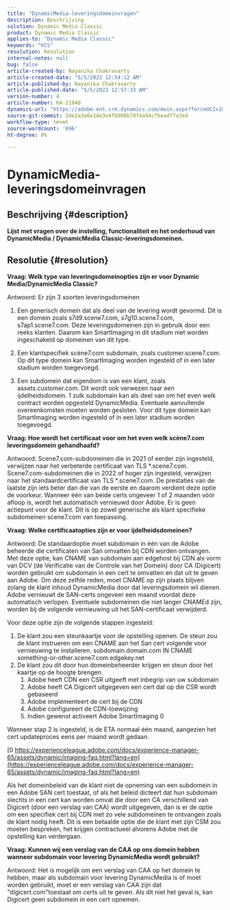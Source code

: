 ```yaml
---
title: "DynamicMedia-leveringsdomeinvragen"
description: Beschrijving
solution: Dynamic Media Classic
product: Dynamic Media Classic
applies-to: "Dynamic Media Classic"
keywords: "KCS"
resolution: Resolution
internal-notes: null
bug: false
article-created-by: Nayanika Chakravarty
article-created-date: "5/5/2023 12:54:12 AM"
article-published-by: Nayanika Chakravarty
article-published-date: "5/5/2023 12:57:33 AM"
version-number: 4
article-number: KA-21940
dynamics-url: "https://adobe-ent.crm.dynamics.com/main.aspx?forceUCI=1&pagetype=entityrecord&etn=knowledgearticle&id=c4944056-dfea-ed11-a7c6-6045bd006704"
source-git-commit: 24e2a3e6e14e3e4fb008b79f4a94cfbeadf7a3ed
workflow-type: tm+mt
source-wordcount: '696'
ht-degree: 0%

---
```


# DynamicMedia-leveringsdomeinvragen

## Beschrijving {#description}


<b>Lijst met vragen over de instelling, functionaliteit en het onderhoud van DynamicMedia / DynamicMedia Classic-leveringsdomeinen.</b>


## Resolutie {#resolution}


<b>Vraag: Welk type van leveringsdomeinopties zijn er voor Dynamic Media/DynamicMedia Classic?</b>

Antwoord: Er zijn 3 soorten leveringsdomeinen

1) Een generisch domein dat als deel van de levering wordt gevormd. Dit is een domein zoals s7d9.scene7.com, s7g10.scene7.com, s7ap1.scene7.com.
Deze leveringsdomeinen zijn in gebruik door een reeks klanten. Daarom kan SmartImaging in dit stadium niet worden ingeschakeld op domeinen van dit type.

2) Een klantspecifiek scène7.com subdomain, zoals customer.scene7.com. Op dit type domein kan SmartImaging worden ingesteld of in een later stadium worden toegevoegd.

3) Een subdomein dat eigendom is van een klant, zoals assets.customer.com. Dit wordt ook verwezen naar een ijdelheidsdomein. 1 zulk subdomain kan als deel van om het even welk contract worden opgesteld DynamicMedia. Eventuele aanvullende overeenkomsten moeten worden gesloten. Voor dit type domein kan SmartImaging worden ingesteld of in een later stadium worden toegevoegd.

<b>Vraag: Hoe wordt het certificaat voor om het even welk scène7.com leveringsdomein gehandhaafd?</b>

Antwoord: Scene7.com-subdomeinen die in 2021 of eerder zijn ingesteld, verwijzen naar het verbeterde certificaat van TLS \*.scene7.com. Scene7.com-subdomeinen die in 2022 of hoger zijn ingesteld, verwijzen naar het standaardcertificaat van TLS \*.scene7.com. De prestaties van de laatste zijn iets beter dan die van de eerste en daarom verdient deze optie de voorkeur. Wanneer één van beide certs ongeveer 1 of 2 maanden vóór afloop is, wordt het automatisch vernieuwd door Adobe. Er is geen actiepunt voor de klant. Dit is op zowel generische als klant specifieke subdomeinen scene7.com van toepassing.

<b>Vraag: Welke certificaatopties zijn er voor ijdelheidsdomeinen?</b>

Antwoord: De standaardoptie moet subdomain in één van de Adobe beheerde die certificaten van San omvatten bij CDN worden ontvangen. Met deze optie, kan CNAME van subdomain aan edgehost bij CDN als vorm van DCV (de Verificatie van de Controle van het Domein) door CA (Digicert) worden gebruikt om subdomain in een cert te omvatten en dat uit te geven aan Adobe. Om deze zelfde reden, moet CNAME op zijn plaats blijven zolang de klant inhoud DynamicMedia door dat leveringsdomein wil dienen. Adobe vernieuwt de SAN-certs ongeveer een maand voordat deze automatisch verlopen. Eventuele subdomeinen die niet langer CNAMEd zijn, worden bij de volgende vernieuwing uit het SAN-certificaat verwijderd.

Voor deze optie zijn de volgende stappen ingesteld:

1. De klant zou een steunkaartje voor de opstelling openen.    De steun zou de klant instrueren om een CNAME aan het San cert volgende voor vernieuwing te installeren.
subdomain.domain.com IN CNAME something-or-other.scene7.com.edgekey.net
2. De klant zou dit door hun domeinbeheerder krijgen en steun door het kaartje op de hoogte brengen.
   1. Adobe heeft CDN een CSR uitgeeft met inbegrip van uw subdomain
   2. Adobe heeft CA Digicert uitgegeven een cert dat op die CSR wordt gebaseerd
   3. Adobe implementeert de cert bij de CDN
   4. Adobe configureert de CDN-toewijzing
   5. Indien gewenst activeert Adobe SmartImaging 0


Wanneer stap 2 is ingesteld, is de ETA normaal één maand, aangezien het cert updateproces eens per maand wordt gedaan.

[0 https://experienceleague.adobe.com/docs/experience-manager-65/assets/dynamic/imaging-faq.html?lang=en](https://experienceleague.adobe.com/docs/experience-manager-65/assets/dynamic/imaging-faq.html?lang=en)

Als het domeinbeleid van de klant niet de opneming van een subdomein in een Adobe SAN cert toestaat, of als het beleid dicteert dat hun subdomain slechts in een cert kan worden omvat die door een CA verschillend van Digicert (door een verslag van CAA) wordt uitgegeven, dan is er de optie om een specifiek cert bij CDN met zo vele subdomeinen te ontvangen zoals de klant nodig heeft. Dit is een betaalde optie die de klant met zijn CSM zou moeten bespreken, het krijgen contractueel alvorens Adobe met de opstelling kan verdergaan.

<b>Vraag: Kunnen wij een verslag van de CAA op ons domein hebben wanneer subdomain voor levering DynamicMedia wordt gebruikt?</b>

Antwoord: Het is mogelijk om een verslag van CAA op het domein te hebben, maar als subdomain voor levering DynamicMedia is of moet worden gebruikt, moet er een verslag van CAA zijn dat &quot;digicert.com&quot;toestaat om certs uit te geven. Als dit niet het geval is, kan Digicert geen subdomein in een cert opnemen.
